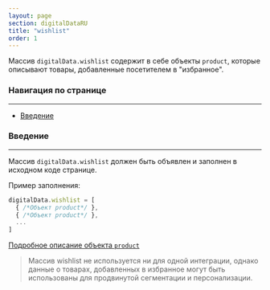 ```yaml
---
layout: page
section: digitalDataRU
title: "wishlist"
order: 1
---
```


Массив `digitalData.wishlist` содержит в себе объекты `product`, которые описывают товары, добавленные посетителем в "избранное".

### Навигация по странице
------
<ul class="page-navigation">
  <li><a href="#0">Введение</a></li>
</ul>


### <a name="0"></a>Введение
------
Массив `digitalData.wishlist` должен быть объявлен и заполнен в исходном коде странице.

Пример заполнения:
```javascript
digitalData.wishlist = [
  { /*Объект product*/ },
  { /*Объект product*/ },
  ...
]
```
[Подробное описание объекта `product`](/ru/digitaldata/product)

>Массив wishlist не используется ни для одной интеграции, однако данные о товарах, добавленных в избранное могут быть использованы для продвинутой сегментации и персонализации.
